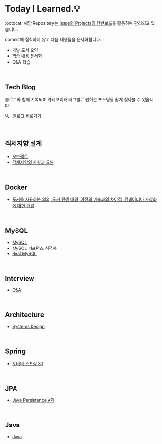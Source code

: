 <br />       

# Today I Learned.💡     

:octocat: 해당 Repository는 [Issue와 Projects의 칸반보드](https://github.com/hyerin6/TIL/projects/1)를 활용하여 관리되고 있습니다.                    

commit에 집착하지 않고 다음 내용들을 문서화합니다.           
* 개발 도서 요약     
* 학습 내용 문서화     
* Q&A 학습         


<br />       
 

## Tech Blog       
블로그와 함께 기록되며 카테코리와 태그별로 원하는 포스팅을 쉽게 찾아볼 수 있습니다.

:mag:  &nbsp;  [블로그 바로가기](https://hyerin6.github.io/)          

  
<br />       


## 객체지향 설계      
* [오브젝트](https://github.com/hyerin6/TIL/tree/main/Object/Object)         
* [객체지향의 사실과 오해](https://github.com/hyerin6/TIL/tree/main/Object/%EA%B0%9D%EC%B2%B4%EC%A7%80%ED%96%A5%EC%9D%98%EC%82%AC%EC%8B%A4%EA%B3%BC%EC%98%A4%ED%95%B4)   

<br />         

## Docker      
* [도커를 사용하는 의의, 도커 탄생 배경, 이전의 기술과의 차이점, 컨테이너나 가상화에 대한 개념](https://github.com/hyerin6/TIL/blob/main/Docker%26K8s/docker.md)    

<br /> 

## MySQL    
* [MySQL](https://github.com/hyerin6/MySQL)   
* [MySQL 퍼포먼스 최적화](https://github.com/hyerin6/TIL/tree/main/MySQL/performance)   
* [Real MySQL](https://github.com/hyerin6/TIL/tree/main/MySQL/real-mysql)

<br /> 

## Interview
* [Q&A](https://github.com/hyerin6/TIL/tree/main/Interview)

<br />

## Architecture 
* [Systems Design](https://github.com/hyerin6/TIL/tree/main/Architecture)    

<br /> 

## Spring      
* [토비의 스프링 3.1](https://github.com/hyerin6/toby-spring)  

<br />     

## JPA     
* [Java Persistence API](https://github.com/hyerin6/JPA)     

<br />       

## Java 
* [Java](https://hyerin6.github.io/category/java/)   


